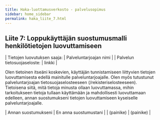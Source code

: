 ```yaml
---
title: Haka-luottamusverkosto - palvelusopimus
sidebar: home_sidebar
permalink: haka_liite_7.html
---
```


## Liite 7: Loppukäyttäjän suostumusmalli henkilötietojen luovuttamiseen


| Tietojen luovutuksen saaja: | Palveluntarjoajan nimi |
| Palvelun tietosuojaseloste: | linkki |

Olen tietoinen itseäni koskevien, käyttäjän tunnistamiseen liittyvien tietojen luovuttamisesta edellä mainitulle palveluntarjoajalle. Olen myös tutustunut palveluntarjoajan tietosuojaselosteeseen (/rekisteriselosteeseen). Tietoisena siitä, mitä tietoja minusta ollaan luovuttamassa, mihin tarkoitukseen tietoja tullaan käyttämään ja mahdollisesti luovuttamaan edelleen, annan suostumukseni tietojen luovuttamiseen kyseiselle palveluntarjoajalle.


| Annan suostumukseni | En anna suostumustani |
| (painike) | (painike) |

